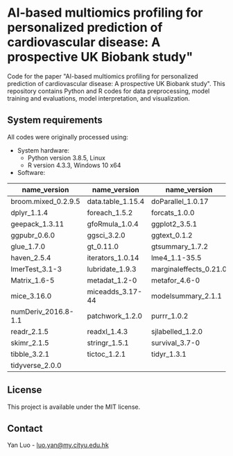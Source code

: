 # AI-based multiomics profiling for personalized prediction of cardiovascular disease: A prospective UK Biobank study"

Code for the paper "AI-based multiomics profiling for personalized prediction of cardiovascular disease: A prospective UK Biobank study". This repository contains Python and R codes for data preprocessing, model training and evaluations, model interpretation, and visualization.

## System requirements
All codes were originally processed using:

- System hardware:
  - Python version 3.8.5, Linux
  - R version 4.3.3, Windows 10 x64
&nbsp;
- Software:
  
| name_version | name_version | name_version |
|---------|---------|---------|
| broom.mixed_0.2.9.5    | data.table_1.15.4   | doParallel_1.0.17     |
| dplyr_1.1.4            | foreach_1.5.2       | forcats_1.0.0         |
| geepack_1.3.11         | gfoRmula_1.0.4      | ggplot2_3.5.1         |
| ggpubr_0.6.0           | ggsci_3.2.0         | ggtext_0.1.2          |
| glue_1.7.0             | gt_0.11.0           | gtsummary_1.7.2       |
| haven_2.5.4            | iterators_1.0.14    | lme4_1.1-35.5         |
| lmerTest_3.1-3         | lubridate_1.9.3     | marginaleffects_0.21.0|
| Matrix_1.6-5           | metadat_1.2-0       | metafor_4.6-0         |
| mice_3.16.0            | miceadds_3.17-44    | modelsummary_2.1.1    |
| numDeriv_2016.8-1.1    | patchwork_1.2.0     | purrr_1.0.2           |
| readr_2.1.5            | readxl_1.4.3        | sjlabelled_1.2.0      |
| skimr_2.1.5            | stringr_1.5.1       | survival_3.7-0        |
| tibble_3.2.1           | tictoc_1.2.1        | tidyr_1.3.1           |
| tidyverse_2.0.0        |                     |                       |

## License
This project is available under the MIT license.

## Contact
Yan Luo - luo.yan@my.cityu.edu.hk